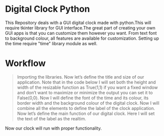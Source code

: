 # Digital Clock Python

This Repository deals with a GUI digital clock made with python.This will require tkinter library for GUI interface.The great part of creating your own GUI apps is that you can customize them however you want.
From text font to background colour, all features are available for customization. Setting up the time require "time" library module as well.

# Workflow
> Importing the libraries.
> Now let’s define the title and size of our application. Note that in the code below I will set both the height and width of the resizable function as True(1,1) 
  if you want a fixed window and don’t want to maximize or minimize the output you can set it to False(0,0).
> Now I will define the font of the time and its colour, its border width and the background colour of the digital clock.
> Now I will combine all the elements to define the label of the clock application.
> Now let’s define the main function of our digital clock. Here I will set the text of the label as the realtim.

Now our clock will run with proper functionality.
   
 
 
